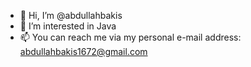 - 👋 Hi, I’m @abdullahbakis
- 👀 I’m interested in Java
- 📫 You can reach me via my personal e-mail address: abdullahbakis1672@gmail.com

<!---
abdullahbakis/abdullahbakis is a ✨ special ✨ repository because its `README.md` (this file) appears on your GitHub profile.
You can click the Preview link to take a look at your changes.
--->
